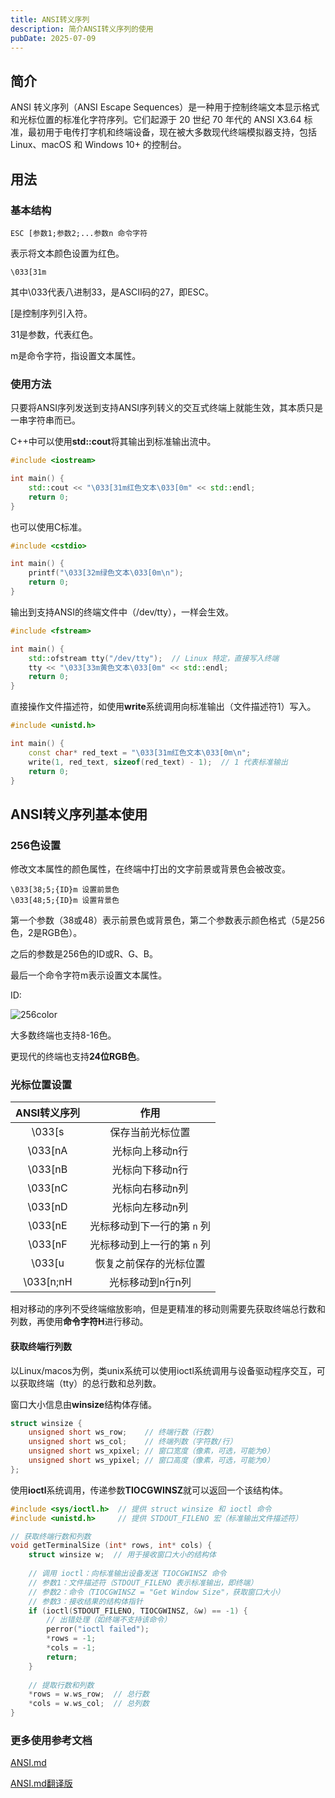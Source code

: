 ```yaml
---
title: ANSI转义序列
description: 简介ANSI转义序列的使用
pubDate: 2025-07-09
---
```


## 简介

ANSI 转义序列（ANSI Escape Sequences）是一种用于控制终端文本显示格式和光标位置的标准化字符序列。它们起源于 20 世纪 70 年代的 ANSI X3.64 标准，最初用于电传打字机和终端设备，现在被大多数现代终端模拟器支持，包括 Linux、macOS 和 Windows 10+ 的控制台。

## 用法

### 基本结构

```
ESC [参数1;参数2;...参数n 命令字符
```
表示将文本颜色设置为红色。
```
\033[31m
```

其中\033代表八进制33，是ASCII码的27，即ESC。

[是控制序列引入符。

31是参数，代表红色。

m是命令字符，指设置文本属性。

### 使用方法

只要将ANSI序列发送到支持ANSI序列转义的交互式终端上就能生效，其本质只是一串字符串而已。

C++中可以使用**std::cout**将其输出到标准输出流中。

```c++
#include <iostream>

int main() {
    std::cout << "\033[31m红色文本\033[0m" << std::endl;
    return 0;
}
```

也可以使用C标准。

```c
#include <cstdio>

int main() {
    printf("\033[32m绿色文本\033[0m\n");
    return 0;
}
```

输出到支持ANSI的终端文件中（/dev/tty），一样会生效。

```c++
#include <fstream>

int main() {
    std::ofstream tty("/dev/tty");  // Linux 特定，直接写入终端
    tty << "\033[33m黄色文本\033[0m" << std::endl;
    return 0;
}
```

直接操作文件描述符，如使用**write**系统调用向标准输出（文件描述符1）写入。

```c++
#include <unistd.h>

int main() {
    const char* red_text = "\033[31m红色文本\033[0m\n";
    write(1, red_text, sizeof(red_text) - 1);  // 1 代表标准输出
    return 0;
}
```

## ANSI转义序列基本使用

### 256色设置

修改文本属性的颜色属性，在终端中打出的文字前景或背景色会被改变。

```
\033[38;5;{ID}m 设置前景色
\033[48;5;{ID}m 设置背景色
```

第一个参数（38或48）表示前景色或背景色，第二个参数表示颜色格式（5是256色，2是RGB色）。

之后的参数是256色的ID或R、G、B。

最后一个命令字符m表示设置文本属性。

ID:

![256color](https://bbitqnull.github.io/256color.png)

大多数终端也支持8-16色。

更现代的终端也支持**24位RGB色**。

### 光标位置设置

| ANSI转义序列 |            作用             |
| :----------: | :-------------------------: |
|    \033[s    |      保存当前光标位置       |
|   \033[nA    |       光标向上移动n行       |
|   \033[nB    |       光标向下移动n行       |
|   \033[nC    |       光标向右移动n列       |
|   \033[nD    |       光标向左移动n列       |
|   \033[nE    | 光标移动到下一行的第 `n` 列 |
|   \033[nF    | 光标移动到上一行的第 `n` 列 |
|    \033[u    |   恢复之前保存的光标位置    |
|  \033[n;nH   |      光标移动到n行n列       |

相对移动的序列不受终端缩放影响，但是更精准的移动则需要先获取终端总行数和列数，再使用**命令字符H**进行移动。

#### 获取终端行列数

以Linux/macos为例，类unix系统可以使用ioctl系统调用与设备驱动程序交互，可以获取终端（tty）的总行数和总列数。

窗口大小信息由**winsize**结构体存储。

```c++
struct winsize {
    unsigned short ws_row;    // 终端行数（行数）
    unsigned short ws_col;    // 终端列数（字符数/行）
    unsigned short ws_xpixel; // 窗口宽度（像素，可选，可能为0）
    unsigned short ws_ypixel; // 窗口高度（像素，可选，可能为0）
};
```
使用**ioctl**系统调用，传递参数**TIOCGWINSZ**就可以返回一个该结构体。
```c
#include <sys/ioctl.h>  // 提供 struct winsize 和 ioctl 命令
#include <unistd.h>     // 提供 STDOUT_FILENO 宏（标准输出文件描述符）

// 获取终端行数和列数
void getTerminalSize (int* rows, int* cols) {
    struct winsize w;  // 用于接收窗口大小的结构体
    
    // 调用 ioctl：向标准输出设备发送 TIOCGWINSZ 命令
    // 参数1：文件描述符（STDOUT_FILENO 表示标准输出，即终端）
    // 参数2：命令（TIOCGWINSZ = "Get Window Size"，获取窗口大小）
    // 参数3：接收结果的结构体指针
    if (ioctl(STDOUT_FILENO, TIOCGWINSZ, &w) == -1) {
        // 出错处理（如终端不支持该命令）
        perror("ioctl failed");
        *rows = -1;
        *cols = -1;
        return;
    }
    
    // 提取行数和列数
    *rows = w.ws_row;  // 总行数
    *cols = w.ws_col;  // 总列数
}
```

### 更多使用参考文档

[ANSI.md](https://gist.github.com/fnky/458719343aabd01cfb17a3a4f7296797)

[ANSI.md翻译版](https://www.cnblogs.com/chargedcreeper/p/-/ANSI)
